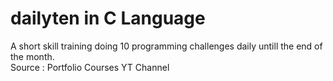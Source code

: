# dailyten in C Language
A short skill training doing 10 programming challenges daily untill the end of the month.  
Source : Portfolio Courses YT Channel
